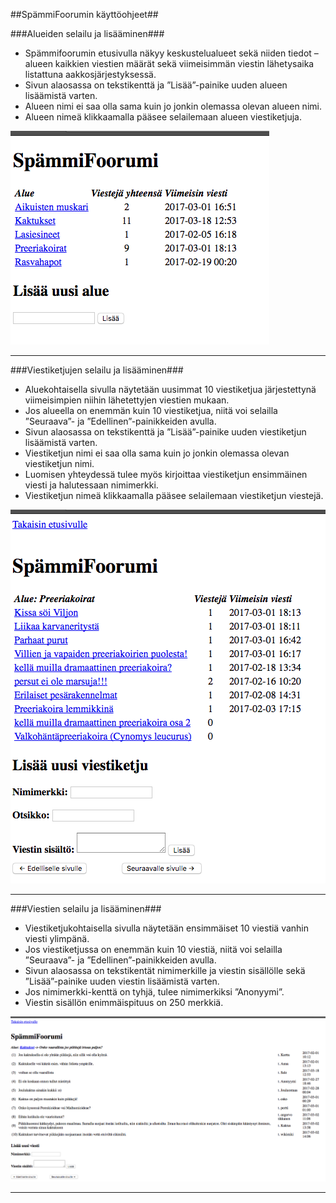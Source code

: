 ##SpämmiFoorumin käyttöohjeet##

###Alueiden selailu ja lisääminen###

* Spämmifoorumin etusivulla näkyy keskustelualueet sekä niiden tiedot – alueen kaikkien viestien määrät sekä viimeisimmän viestin lähetysaika listattuna aakkosjärjestyksessä. 
* Sivun alaosassa on tekstikenttä ja ”Lisää”-painike uuden alueen lisäämistä varten. 
* Alueen nimi ei saa olla sama kuin jo jonkin olemassa olevan alueen nimi. 
* Alueen nimeä klikkaamalla pääsee selailemaan alueen viestiketjuja.

![SpammiFoorumin etusivu, aluelistaus](https://github.com/nullkaaryle/SpammiFooorumi/blob/master/dokumentaatio/SpammiFoorumi_alueetEtusivulla.png)

* * *

###Viestiketjujen selailu ja lisääminen###
* Aluekohtaisella sivulla näytetään uusimmat 10 viestiketjua järjestettynä viimeisimpien niihin lähetettyjen viestien mukaan. 
* Jos alueella on enemmän kuin 10 viestiketjua, niitä voi selailla ”Seuraava”- ja ”Edellinen”-painikkeiden avulla.  
* Sivun alaosassa on tekstikenttä ja ”Lisää”-painike uuden viestiketjun lisäämistä varten. 
* Viestiketjun nimi ei saa olla sama kuin jo jonkin olemassa olevan viestiketjun nimi. 
* Luomisen yhteydessä tulee myös kirjoittaa viestiketjun ensimmäinen viesti ja halutessaan nimimerkki. 
* Viestiketjun nimeä klikkaamalla pääsee selailemaan viestiketjun viestejä.

![SpammiFoorumin alue, viestiketjujen listaus](https://github.com/nullkaaryle/SpammiFooorumi/blob/master/dokumentaatio/SpammiFoorumi_kuva_alueenViestiketjut.png)

* * *

###Viestien selailu ja lisääminen###
* Viestiketjukohtaisella sivulla näytetään ensimmäiset 10 viestiä vanhin viesti ylimpänä. 
* Jos viestiketjussa on enemmän kuin 10 viestiä, niitä voi selailla ”Seuraava”- ja ”Edellinen”-painikkeiden avulla. 
* Sivun alaosassa on tekstikentät nimimerkille ja viestin sisällölle sekä ”Lisää”-painike uuden viestin lisäämistä varten. 
* Jos nimimerkki-kenttä on tyhjä, tulee nimimerkiksi ”Anonyymi”. 
* Viestin sisällön enimmäispituus on 250 merkkiä.

![SpammiFoorumin viestiketju, viestien listaus](https://github.com/nullkaaryle/SpammiFooorumi/blob/master/dokumentaatio/SpammiFoorumi_kuva_viestiketjunViestit.png)

* * *
